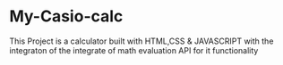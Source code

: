 # My-Casio-calc
This Project is a calculator built with HTML,CSS &amp; JAVASCRIPT with the integraton of the integrate of math evaluation API for it functionality
